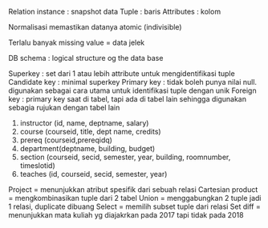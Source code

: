 Relation instance : snapshot data
Tuple : baris
Attributes : kolom 

Normalisasi memastikan datanya atomic (indivisible)

Terlalu banyak missing value = data jelek

DB schema : logical structure og the data base

Superkey : set dari 1 atau lebih attribute untuk mengidentifikasi tuple
Candidate key : minimal superkey
Primary key : tidak boleh punya nilai null. digunakan sebagai cara utama untuk identifikasi tuple dengan unik
Foreign key : primary key saat di tabel, tapi ada di tabel lain sehingga digunakan sebagia rujukan dengan tabel lain

1. instructor (id, name, deptname, salary)
2. course (courseid, title, dept name, credits)
3. prereq (courseid,prereqidq)
4. department(deptname, building, budget)
5. section (courseid, secid, semester, year, building, roomnumber, timeslotid)
6. teaches (id, courseid, secid, semester, year)


Project = menunjukkan atribut spesifik dari sebuah relasi
Cartesian product = mengkombinasikan tuple dari 2 tabel
Union = menggabungkan 2 tuple jadi 1 relasi, duplicate dibuang
Select = memilih subset tuple dari relasi
Set diff = menunjukkan mata kuliah yg diajakrkan pada 2017 tapi tidak pada 2018
